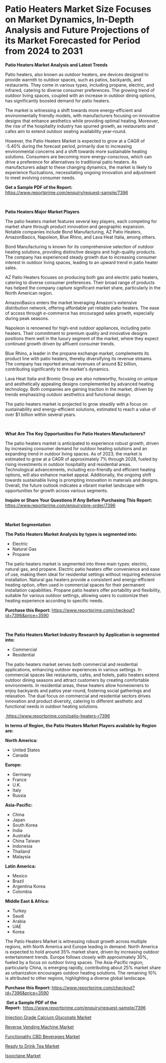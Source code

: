 <p><h1>Patio Heaters Market Size Focuses on Market Dynamics, In-Depth Analysis and Future Projections of its Market Forecasted for Period from 2024 to 2031</h1></p><p><strong>Patio Heaters Market Analysis and Latest Trends</strong></p>
<p><p>Patio heaters, also known as outdoor heaters, are devices designed to provide warmth to outdoor spaces, such as patios, backyards, and restaurants. They come in various types, including propane, electric, and infrared, catering to diverse consumer preferences. The growing trend of outdoor living spaces, coupled with an increase in outdoor dining options, has significantly boosted demand for patio heaters.</p><p>The market is witnessing a shift towards more energy-efficient and environmentally friendly models, with manufacturers focusing on innovative designs that enhance aesthetics while providing optimal heating. Moreover, the rise of the hospitality industry has spurred growth, as restaurants and cafes aim to extend outdoor seating availability year-round. </p><p>However, the Patio Heaters Market is expected to grow at a CAGR of -5.40% during the forecast period, primarily due to increasing environmental concerns and a shift towards more sustainable heating solutions. Consumers are becoming more energy-conscious, which can drive a preference for alternatives to traditional patio heaters. As manufacturers adapt to these changing dynamics, the market is likely to experience fluctuations, necessitating ongoing innovation and adjustment to meet evolving consumer needs.</p></p>
<p><strong>Get a Sample PDF of the Report:&nbsp;</strong> <a href="https://www.reportprime.com/enquiry/request-sample/7396">https://www.reportprime.com/enquiry/request-sample/7396</a></p>
<p>&nbsp;</p>
<p><strong>Patio Heaters Major Market Players</strong></p>
<p><p>The patio heaters market features several key players, each competing for market share through product innovation and geographic expansion. Notable companies include Bond Manufacturing, AZ Patio Heaters, AmazonBasics, Napoleon, Blue Rhino, and Lava Heat Italia, among others. </p><p>Bond Manufacturing is known for its comprehensive selection of outdoor heating solutions, providing distinctive designs and high-quality products. The company has experienced steady growth due to increasing consumer interest in outdoor living spaces, leading to an upward trend in patio heater sales.</p><p>AZ Patio Heaters focuses on producing both gas and electric patio heaters, catering to diverse consumer preferences. Their broad range of products has helped the company capture significant market share, particularly in the North American region. </p><p>AmazonBasics enters the market leveraging Amazon's extensive distribution network, offering affordable yet reliable patio heaters. The ease of access through e-commerce has encouraged sales growth, especially during peak seasons.</p><p>Napoleon is renowned for high-end outdoor appliances, including patio heaters. Their commitment to premium quality and innovative designs positions them well in the luxury segment of the market, where they expect continued growth driven by affluent consumer trends.</p><p>Blue Rhino, a leader in the propane exchange market, complements its product line with patio heaters, thereby diversifying its revenue streams. The company has reported annual revenues of around $2 billion, contributing significantly to the market's dynamics.</p><p>Lava Heat Italia and Bromic Group are also noteworthy, focusing on unique and aesthetically appealing designs complemented by advanced heating technology. Both companies are gaining traction in the market, driven by trends emphasizing outdoor aesthetics and functional design.</p><p>The patio heaters market is projected to grow steadily with a focus on sustainability and energy-efficient solutions, estimated to reach a value of over $1 billion within several years.</p></p>
<p>&nbsp;</p>
<p><strong>What Are The Key Opportunities For Patio Heaters Manufacturers?</strong></p>
<p><p>The patio heaters market is anticipated to experience robust growth, driven by increasing consumer demand for outdoor heating solutions and an expanding trend in outdoor living spaces. As of 2023, the market is estimated to grow at a CAGR of approximately 7% through 2028, fueled by rising investments in outdoor hospitality and residential areas. Technological advancements, including eco-friendly and efficient heating options, will also enhance market appeal. Additionally, the ongoing shift towards sustainable living is prompting innovation in materials and designs. Overall, the future outlook indicates a vibrant market landscape with opportunities for growth across various segments.</p></p>
<p><strong>Inquire or Share Your Questions If Any Before Purchasing This Report:</strong> <a href="https://www.reportprime.com/enquiry/pre-order/7396">https://www.reportprime.com/enquiry/pre-order/7396</a></p>
<p>&nbsp;</p>
<p><strong>Market Segmentation</strong></p>
<p><strong>The Patio Heaters Market Analysis by types is segmented into:</strong></p>
<p><ul><li>Electric</li><li>Natural Gas</li><li>Propane</li></ul></p>
<p><p>The patio heaters market is segmented into three main types: electric, natural gas, and propane. Electric patio heaters offer convenience and ease of use, making them ideal for residential settings without requiring extensive installation. Natural gas heaters provide a consistent and energy-efficient heating option, often used in commercial spaces for their permanent installation capabilities. Propane patio heaters offer portability and flexibility, suitable for various outdoor settings, allowing users to customize their heating experience according to specific needs.</p></p>
<p><strong>Purchase this Report:&nbsp;</strong><a href="https://www.reportprime.com/checkout?id=7396&price=3590">https://www.reportprime.com/checkout?id=7396&price=3590</a></p>
<p>&nbsp;</p>
<p><strong>The Patio Heaters Market Industry Research by Application is segmented into:</strong></p>
<p><ul><li>Commercial</li><li>Residential</li></ul></p>
<p><p>The patio heaters market serves both commercial and residential applications, enhancing outdoor experiences in various settings. In commercial spaces like restaurants, cafes, and hotels, patio heaters extend outdoor dining seasons and attract customers by creating comfortable environments. In residential areas, these heaters allow homeowners to enjoy backyards and patios year-round, fostering social gatherings and relaxation. The dual focus on commercial and residential sectors drives innovation and product diversity, catering to different aesthetic and functional needs in outdoor heating solutions.</p></p>
<p><a href="https://www.reportprime.com/patio-heaters-r7396">&nbsp;https://www.reportprime.com/patio-heaters-r7396</a></p>
<p><strong>In terms of Region, the Patio Heaters Market Players available by Region are:</strong></p>
<p>
    <p> <strong> North America: </strong>
        <ul>
            <li>United States</li>
            <li>Canada</li>
        </ul>
        </p> 
    <p> <strong> Europe: </strong>
        <ul>
            <li>Germany</li>
            <li>France</li>
            <li>U.K.</li>
            <li>Italy</li>
            <li>Russia</li>
        </ul>
        </p> 
    <p> <strong> Asia-Pacific: </strong>
        <ul>
            <li>China</li>
            <li>Japan</li>
            <li>South Korea</li>
            <li>India</li>
            <li>Australia</li>
            <li>China Taiwan</li>
            <li>Indonesia</li>
            <li>Thailand</li>
            <li>Malaysia</li>
        </ul>
        </p> 
    <p> <strong> Latin America: </strong>
        <ul>
            <li>Mexico</li>
            <li>Brazil</li>
            <li>Argentina Korea</li>
            <li>Colombia</li>
        </ul>
        </p> 
    <p> <strong> Middle East & Africa: </strong>
        <ul>
            <li>Turkey</li>
            <li>Saudi</li>
            <li>Arabia</li>
            <li>UAE</li>
            <li>Korea</li>
        </ul>
    </p>
    </p>
<p><p>The Patio Heaters Market is witnessing robust growth across multiple regions, with North America and Europe leading in demand. North America is expected to hold around 35% market share, driven by increasing outdoor entertainment trends. Europe follows closely with approximately 30%, fueled by a focus on outdoor living spaces. The Asia-Pacific region, particularly China, is emerging rapidly, contributing about 25% market share as urbanization encourages outdoor heating solutions. The remaining 10% is attributed to other regions, highlighting a diverse global landscape.</p></p>
<p><strong>Purchase this Report: </strong><a href="https://www.reportprime.com/checkout?id=7396&price=3590">https://www.reportprime.com/checkout?id=7396&price=3590</a></p>
<p>&nbsp;<strong>Get a Sample PDF of the Report:&nbsp;&nbsp;</strong><a href="https://www.reportprime.com/enquiry/request-sample/7396">https://www.reportprime.com/enquiry/request-sample/7396</a></p>
<p><strong></strong></p>
<p><p><a href="https://issuu.com/reportprime-2/docs/injection-grade-calcium-gluconate-m_40473b446ff162">Injection Grade Calcium Gluconate Market</a></p><p><a href="https://github.com/gailasejs/Market-Research-Report-List-1/blob/main/reverse-vending-machine-market.md">Reverse Vending Machine Market</a></p><p><a href="https://issuu.com/reportprime-2/docs/functionality-cbd-beverages-market-_5aca4b61e32cbc">Functionality CBD Beverages Market</a></p><p><a href="https://www.linkedin.com/pulse/ready-drink-tea-market-outlook-complete-industry-analysis-80mpe?trackingId=Z1gBq5W0RL64Cw6IoZ5Gaw%3D%3D">Ready to Drink Tea Market</a></p><p><a href="https://medium.com/@eloisadavis25/pioneering-growth-analyzing-global-isooctane-market-dynamics-2024-2031-27d5c18d4619">Isooctane Market</a></p></p>